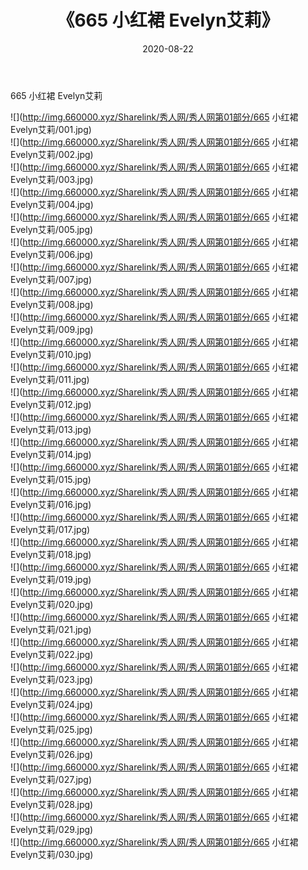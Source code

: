 ﻿---
layout: post
title:  《665 小红裙 Evelyn艾莉》
date:   2020-08-22
img: http://img.660000.xyz/Sharelink/秀人网/秀人网第01部分/665 小红裙 Evelyn艾莉/000.jpg
categories: [美女, 清纯, 唯美]
---

665 小红裙 Evelyn艾莉

  ![](http://img.660000.xyz/Sharelink/秀人网/秀人网第01部分/665 小红裙 Evelyn艾莉/001.jpg) <br> ![](http://img.660000.xyz/Sharelink/秀人网/秀人网第01部分/665 小红裙 Evelyn艾莉/002.jpg) <br> ![](http://img.660000.xyz/Sharelink/秀人网/秀人网第01部分/665 小红裙 Evelyn艾莉/003.jpg) <br> ![](http://img.660000.xyz/Sharelink/秀人网/秀人网第01部分/665 小红裙 Evelyn艾莉/004.jpg) <br> ![](http://img.660000.xyz/Sharelink/秀人网/秀人网第01部分/665 小红裙 Evelyn艾莉/005.jpg) <br> ![](http://img.660000.xyz/Sharelink/秀人网/秀人网第01部分/665 小红裙 Evelyn艾莉/006.jpg) <br> ![](http://img.660000.xyz/Sharelink/秀人网/秀人网第01部分/665 小红裙 Evelyn艾莉/007.jpg) <br> ![](http://img.660000.xyz/Sharelink/秀人网/秀人网第01部分/665 小红裙 Evelyn艾莉/008.jpg) <br> ![](http://img.660000.xyz/Sharelink/秀人网/秀人网第01部分/665 小红裙 Evelyn艾莉/009.jpg) <br> ![](http://img.660000.xyz/Sharelink/秀人网/秀人网第01部分/665 小红裙 Evelyn艾莉/010.jpg) <br> ![](http://img.660000.xyz/Sharelink/秀人网/秀人网第01部分/665 小红裙 Evelyn艾莉/011.jpg) <br> ![](http://img.660000.xyz/Sharelink/秀人网/秀人网第01部分/665 小红裙 Evelyn艾莉/012.jpg) <br> ![](http://img.660000.xyz/Sharelink/秀人网/秀人网第01部分/665 小红裙 Evelyn艾莉/013.jpg) <br> ![](http://img.660000.xyz/Sharelink/秀人网/秀人网第01部分/665 小红裙 Evelyn艾莉/014.jpg) <br> ![](http://img.660000.xyz/Sharelink/秀人网/秀人网第01部分/665 小红裙 Evelyn艾莉/015.jpg) <br> ![](http://img.660000.xyz/Sharelink/秀人网/秀人网第01部分/665 小红裙 Evelyn艾莉/016.jpg) <br> ![](http://img.660000.xyz/Sharelink/秀人网/秀人网第01部分/665 小红裙 Evelyn艾莉/017.jpg) <br> ![](http://img.660000.xyz/Sharelink/秀人网/秀人网第01部分/665 小红裙 Evelyn艾莉/018.jpg) <br> ![](http://img.660000.xyz/Sharelink/秀人网/秀人网第01部分/665 小红裙 Evelyn艾莉/019.jpg) <br> ![](http://img.660000.xyz/Sharelink/秀人网/秀人网第01部分/665 小红裙 Evelyn艾莉/020.jpg) <br> ![](http://img.660000.xyz/Sharelink/秀人网/秀人网第01部分/665 小红裙 Evelyn艾莉/021.jpg) <br> ![](http://img.660000.xyz/Sharelink/秀人网/秀人网第01部分/665 小红裙 Evelyn艾莉/022.jpg) <br> ![](http://img.660000.xyz/Sharelink/秀人网/秀人网第01部分/665 小红裙 Evelyn艾莉/023.jpg) <br> ![](http://img.660000.xyz/Sharelink/秀人网/秀人网第01部分/665 小红裙 Evelyn艾莉/024.jpg) <br> ![](http://img.660000.xyz/Sharelink/秀人网/秀人网第01部分/665 小红裙 Evelyn艾莉/025.jpg) <br> ![](http://img.660000.xyz/Sharelink/秀人网/秀人网第01部分/665 小红裙 Evelyn艾莉/026.jpg) <br> ![](http://img.660000.xyz/Sharelink/秀人网/秀人网第01部分/665 小红裙 Evelyn艾莉/027.jpg) <br> ![](http://img.660000.xyz/Sharelink/秀人网/秀人网第01部分/665 小红裙 Evelyn艾莉/028.jpg) <br> ![](http://img.660000.xyz/Sharelink/秀人网/秀人网第01部分/665 小红裙 Evelyn艾莉/029.jpg) <br> ![](http://img.660000.xyz/Sharelink/秀人网/秀人网第01部分/665 小红裙 Evelyn艾莉/030.jpg) <br>